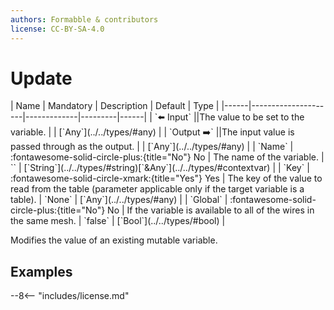 ```yaml
---
authors: Formabble & contributors
license: CC-BY-SA-4.0
---
```



# Update

<div class="sh-parameters" markdown="1">
| Name | Mandatory | Description | Default | Type |
|------|---------------------|-------------|---------|------|
| `⬅️ Input` ||The value to be set to the variable. | | [`Any`](../../types/#any) |
| `Output ➡️` ||The input value is passed through as the output. | | [`Any`](../../types/#any) |
| `Name` | :fontawesome-solid-circle-plus:{title="No"} No  | The name of the variable. | `` | [`String`](../../types/#string)[`&Any`](../../types/#contextvar) |
| `Key` | :fontawesome-solid-circle-xmark:{title="Yes"} Yes  | The key of the value to read from the table (parameter applicable only if the target variable is a table). | `None` | [`Any`](../../types/#any) |
| `Global` | :fontawesome-solid-circle-plus:{title="No"} No  | If the variable is available to all of the wires in the same mesh. | `false` | [`Bool`](../../types/#bool) |

</div>

Modifies the value of an existing mutable variable.

## Examples

--8<-- "includes/license.md"

